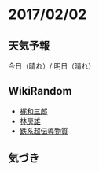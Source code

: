 # 2017/02/02

## 天気予報

今日（晴れ）/ 明日（晴れ）

## WikiRandom

* [梶和三郎](https://ja.wikipedia.org/wiki/%E6%A2%B6%E5%92%8C%E4%B8%89%E9%83%8E)
* [林房雄](https://ja.wikipedia.org/wiki/%E6%9E%97%E6%88%BF%E9%9B%84)
* [鉄系超伝導物質](https://ja.wikipedia.org/wiki/%E9%89%84%E7%B3%BB%E8%B6%85%E4%BC%9D%E5%B0%8E%E7%89%A9%E8%B3%AA)

## 気づき

